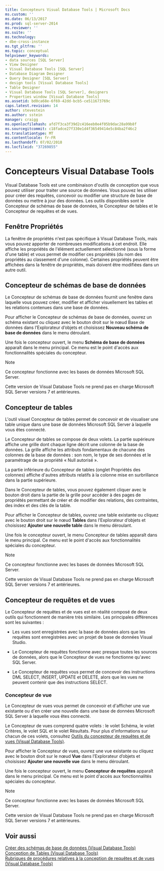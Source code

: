 ```yaml
---
title: Concepteurs Visual Database Tools | Microsoft Docs
ms.custom: ''
ms.date: 06/13/2017
ms.prod: sql-server-2014
ms.reviewer: ''
ms.suite: ''
ms.technology:
- dbe-cross-instance
ms.tgt_pltfrm: ''
ms.topic: conceptual
helpviewer_keywords:
- data sources [SQL Server]
- View Designer
- Visual Database Tools [SQL Server]
- Database Diagram Designer
- Query Designer [SQL Server]
- design tools [Visual Database Tools]
- Table Designer
- Visual Database Tools [SQL Server], designers
- Properties window [Visual Database Tools]
ms.assetid: bd0ca68e-6f69-42dd-bcb5-ce511673769c
caps.latest.revision: 14
author: stevestein
ms.author: sstein
manager: craigg
ms.openlocfilehash: afd7f3ca3f39d2c416eeb0e4f05b9dac28a99b8f
ms.sourcegitcommit: c18fadce27f330e1d4f36549414e5c84ba2f46c2
ms.translationtype: MT
ms.contentlocale: fr-FR
ms.lasthandoff: 07/02/2018
ms.locfileid: "37269855"
---
```

# <a name="visual-database-tool-designers"></a>Concepteurs Visual Database Tools
  Visual Database Tools est une combinaison d'outils de conception que vous pouvez utiliser pour traiter une source de données. Vous pouvez les utiliser pour créer des requêtes, concevoir ou modifier une structure de base de données ou mettre à jour des données. Les outils disponibles sont le Concepteur de schémas de base de données, le Concepteur de tables et le Concepteur de requêtes et de vues.  
  
## <a name="properties-window"></a>Fenêtre Propriétés  
 La fenêtre de propriétés n'est pas spécifique à Visual Database Tools, mais vous pouvez apporter de nombreuses modifications à cet endroit. Elle affiche les propriétés de l'élément actuellement sélectionné (sous la forme d'une table) et vous permet de modifier ces propriétés (du nom des propriétés au classement d'une colonne). Certaines propriétés peuvent être affichées dans la fenêtre de propriétés, mais doivent être modifiées dans un autre outil.  
  
## <a name="database-diagram-designer"></a>Concepteur de schémas de base de données  
 Le Concepteur de schémas de base de données fournit une fenêtre dans laquelle vous pouvez créer, modifier et afficher visuellement les tables et les relations contenues dans une base de données.  
  
 Pour afficher le Concepteur de schémas de base de données, ouvrez un schéma existant ou cliquez avec le bouton droit sur le nœud Base de données dans l’Explorateur d’objets et choisissez **Nouveau schéma de base de données** dans le menu déroulant.  
  
 Une fois le concepteur ouvert, le menu **Schéma de base de données** apparaît dans le menu principal. Ce menu est le point d'accès aux fonctionnalités spéciales du concepteur.  
  
> [!NOTE]  
>  Ce concepteur fonctionne avec les bases de données Microsoft SQL Server.  
>   
>  Cette version de Visual Database Tools ne prend pas en charge Microsoft SQL Server versions 7 et antérieures.  
  
## <a name="table-designer"></a>Concepteur de tables  
 L'outil visuel Concepteur de tables permet de concevoir et de visualiser une table unique dans une base de données Microsoft SQL Server à laquelle vous êtes connecté.  
  
 Le Concepteur de tables se compose de deux volets. La partie supérieure affiche une grille dont chaque ligne décrit une colonne de la base de données. La grille affiche les attributs fondamentaux de chacune des colonnes de la base de données : son nom, le type de ses données et le paramétrage de sa propriété « Null autorisé ».  
  
 La partie inférieure du Concepteur de tables (onglet Propriétés des colonnes) affiche d'autres attributs relatifs à la colonne mise en surbrillance dans la partie supérieure.  
  
 Dans le Concepteur de tables, vous pouvez également cliquer avec le bouton droit dans la partie de la grille pour accéder à des pages de propriétés permettant de créer et de modifier des relations, des contraintes, des index et des clés de la table.  
  
 Pour afficher le Concepteur de tables, ouvrez une table existante ou cliquez avec le bouton droit sur le nœud **Tables** dans l’Explorateur d’objets et choisissez **Ajouter une nouvelle table** dans le menu déroulant.  
  
 Une fois le concepteur ouvert, le menu Concepteur de tables apparaît dans le menu principal. Ce menu est le point d'accès aux fonctionnalités spéciales du concepteur.  
  
> [!NOTE]  
>  Ce concepteur fonctionne avec les bases de données Microsoft SQL Server.  
>   
>  Cette version de Visual Database Tools ne prend pas en charge Microsoft SQL Server versions 7 et antérieures.  
  
## <a name="query-and-view-designer"></a>Concepteur de requêtes et de vues  
 Le Concepteur de requêtes et de vues est en réalité composé de deux outils qui fonctionnent de manière très similaire. Les principales différences sont les suivantes :  
  
-   Les vues sont enregistrées avec la base de données alors que les requêtes sont enregistrées avec un projet de base de données Visual Studio.  
  
-   Le Concepteur de requêtes fonctionne avec presque toutes les sources de données, alors que le Concepteur de vues ne fonctionne qu'avec SQL Server.  
  
-   Le Concepteur de requêtes vous permet de concevoir des instructions DML SELECT, INSERT, UPDATE et DELETE, alors que les vues ne peuvent contenir que des instructions SELECT.  
  
### <a name="view-designer"></a>Concepteur de vue  
 Le Concepteur de vues vous permet de concevoir et d'afficher une vue existante ou d'en créer une nouvelle dans une base de données Microsoft SQL Server à laquelle vous êtes connecté.  
  
 Le Concepteur de vues comprend quatre volets : le volet Schéma, le volet Critères, le volet SQL et le volet Résultats. Pour plus d’informations sur chacun de ces volets, consultez [Outils du concepteur de requêtes et de vues &#40;Visual Database Tools&#41;](visual-database-tools.md).  
  
 Pour afficher le Concepteur de vues, ouvrez une vue existante ou cliquez avec le bouton droit sur le nœud **Vue** dans l’Explorateur d’objets et choisissez **Ajouter une nouvelle vue** dans le menu déroulant.  
  
 Une fois le concepteur ouvert, le menu **Concepteur de requêtes** apparaît dans le menu principal. Ce menu est le point d'accès aux fonctionnalités spéciales du concepteur.  
  
> [!NOTE]  
>  Ce concepteur fonctionne avec les bases de données Microsoft SQL Server.  
>   
>  Cette version de Visual Database Tools ne prend pas en charge Microsoft SQL Server versions 7 et antérieures.  
  
## <a name="see-also"></a>Voir aussi  
 [Créer des schémas de base de données &#40;Visual Database Tools&#41;](design-database-diagrams-visual-database-tools.md)   
 [Conception de Tables &#40;Visual Database Tools&#41;](design-tables-visual-database-tools.md)   
 [Rubriques de procédures relatives à la conception de requêtes et de vues &#40;Visual Database Tools&#41;](design-queries-and-views-how-to-topics-visual-database-tools.md)  
  
  
